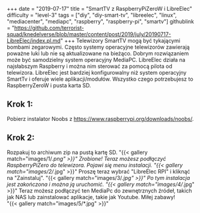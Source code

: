 +++
date = "2019-07-17"
title = "SmartTV z RaspberryPiZeroW i LibreElec"
difficulty = "level-3"
tags = ["diy", "diy-smart-tv", "libreelec", "linux", "mediacenter", "mediapc", "raspberry", "raspberry-pi", "smartv"]
githublink = "https://github.com/terrorist-squad/knedelverse/blob/master/content/post/2019/july/20190717-LibreElec/index.pl.md"
+++
Telewizory SmartTV mogą być tykającymi bombami zegarowymi. Często systemy operacyjne telewizorów zawierają poważne luki lub nie są aktualizowane na bieżąco. Dobrym rozwiązaniem może być samodzielny system operacyjny MediaPC. LibreElec działa na najsłabszym Raspberry i można nim sterować za pomocą pilota od telewizora. LibreElec jest bardziej konfigurowalny niż system operacyjny SmartTv i oferuje wiele aplikacji/modułów. Wszystko czego potrzebujesz to RaspberryZeroW i pusta karta SD.
## Krok 1:
Pobierz instalator Noobs z https://www.raspberrypi.org/downloads/noobs/.
## Krok 2:
Rozpakuj to archiwum zip na pustą kartę SD.
"{{< gallery match="images/1/*.png" >}}"
Zrobione! Teraz możesz podłączyć RaspberryPiZero do telewizora. Pojawi się menu instalacji.
"{{< gallery match="images/2/*.jpg" >}}"
Proszę teraz wybrać "LibreElec RPI" i kliknąć na "Zainstaluj".
"{{< gallery match="images/3/*.jpg" >}}"
Po tym instalacja jest zakończona i można ją uruchomić.
"{{< gallery match="images/4/*.jpg" >}}"
Teraz możesz podłączyć ten MediaPc do zewnętrznych źródeł, takich jak NAS lub zainstalować aplikacje, takie jak Youtube. Miłej zabawy!   
"{{< gallery match="images/5/*.jpg" >}}"
